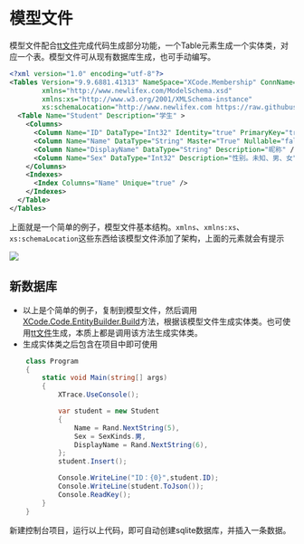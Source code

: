 # 模型文件

模型文件配合[tt文件](./tt-file.html)完成代码生成部分功能，一个Table元素生成一个实体类，对应一个表。模型文件可从现有数据库生成，也可手动编写。

```xml
<?xml version="1.0" encoding="utf-8"?>
<Tables Version="9.9.6881.41313" NameSpace="XCode.Membership" ConnName="Membership" BaseClass="Entity"
        xmlns="http://www.newlifex.com/ModelSchema.xsd"
        xmlns:xs="http://www.w3.org/2001/XMLSchema-instance"
        xs:schemaLocation="http://www.newlifex.com https://raw.githubusercontent.com/NewLifeX/X/master/XCode/ModelSchema.xsd" >
  <Table Name="Student" Description="学生" >
    <Columns>
      <Column Name="ID" DataType="Int32" Identity="true" PrimaryKey="true" Description="编号" />
      <Column Name="Name" DataType="String" Master="True" Nullable="false" Description="名称。登录用户名" />
      <Column Name="DisplayName" DataType="String" Description="昵称" />
      <Column Name="Sex" DataType="Int32" Description="性别。未知、男、女" Type="SexKinds" />
    </Columns>
    <Indexes>
      <Index Columns="Name" Unique="true" />
    </Indexes>
  </Table>
</Tables>
```

上面就是一个简单的例子，模型文件基本结构。`xmlns`、`xmlns:xs`、`xs:schemaLocation`这些东西给该模型文件添加了架构，上面的元素就会有提示

![ ](/images/xcode/modeling/modeling-file/1.png)

## 新数据库

- 以上是个简单的例子，复制到模型文件，然后调用[XCode.Code.EntityBuilder.Build](https://github.com/NewLifeX/X/blob/master/XCode/Code/EntityBuilder.cs#L48)方法，根据该模型文件生成实体类。也可使用[tt文件](./tt-file.html)生成，本质上都是调用该方法生成实体类。
- 生成实体类之后包含在项目中即可使用

```csharp
    class Program
    {
        static void Main(string[] args)
        {
            XTrace.UseConsole();

            var student = new Student
            {
                Name = Rand.NextString(5),
                Sex = SexKinds.男,
                DisplayName = Rand.NextString(6),
            };
            student.Insert();

            Console.WriteLine("ID：{0}",student.ID);
            Console.WriteLine(student.ToJson());
            Console.ReadKey();
        }
    }
```

新建控制台项目，运行以上代码，即可自动创建sqlite数据库，并插入一条数据。